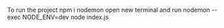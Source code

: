 To run the project
npm i
nodemon
open new terminal and run 
nodemon --exec NODE_ENV=dev node index.js